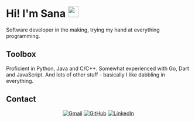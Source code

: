 
<!--
**sanaa-khan/sanaa-khan** is a ✨ _special_ ✨ repository because its `README.md` (this file) appears on your GitHub profile.

Here are some ideas to get you started:

- 🔭 I’m currently working on ...
- 🌱 I’m currently learning ...
- 👯 I’m looking to collaborate on ...
- 🤔 I’m looking for help with ...
- 💬 Ask me about ...
- 📫 How to reach me: ...
- 😄 Pronouns: ...
- ⚡ Fun fact: ...
-->

# Hi! I'm Sana <img src="https://media.giphy.com/media/hvRJCLFzcasrR4ia7z/giphy.gif" width="30">
<p> Software developer in the making, trying my hand at everything programming. </p>

## Toolbox
<!-- <p align="left">
	 
<img alt="Python" src="https://img.shields.io/badge/python%20-%2314354C.svg?&style=for-the-badge&logo=python&logoColor=white"/>
<img alt="Git" src="https://img.shields.io/badge/git%20-%23F05033.svg?&style=for-the-badge&logo=git&logoColor=white"/>
<img alt="Jupyter" src="https://img.shields.io/badge/Jupyter%20-%23F37626.svg?&style=for-the-badge&logo=Jupyter&logoColor=white" />
<img alt="Keras" src="https://img.shields.io/badge/Keras%20-%23D00000.svg?&style=for-the-badge&logo=Keras&logoColor=white"/>
<img alt="NumPy" src="https://img.shields.io/badge/numpy%20-%23013243.svg?&style=for-the-badge&logo=numpy&logoColor=white" />

</p> -->

Proficient in Python, Java and C/C++. Somewhat experienced with Go, Dart and JavaScript. And lots of other stuff - basically I like dabbling in everything.

<!-- ## Stats
<p align="center">
    <a href="https://github.com/anuraghazra/github-readme-stats"><img alt="Sana's Github Stats" src="https://github-readme-stats.vercel.app/api?username=sanaa-khan&theme=github_dark" height="192px"/></a>
  </p> -->
  
## Contact
<p align="center">
	<a href="mailto:sanakahnn@gmail.com"><img src="https://img.icons8.com/bubbles/50/000000/gmail.png" alt="Gmail"/></a>
	<a href="https://github.com/sanaa-khan"><img src="https://img.icons8.com/bubbles/50/000000/github.png" alt="GitHub"/></a>
	<a href="https://www.linkedin.com/in/sana-khan-95a9771b3/"><img src="https://img.icons8.com/bubbles/50/000000/linkedin.png" alt="LinkedIn"/></a>
	
</p>
